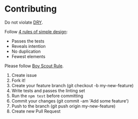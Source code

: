 # Contributing

Do not violate [DRY](http://programmer.97things.oreilly.com/wiki/index.php/Don%27t_Repeat_Yourself). 

Follow [4 rules of simple design](http://martinfowler.com/bliki/BeckDesignRules.html):

* Passes the tests
* Reveals intention
* No duplication
* Fewest elements

Please follow [Boy Scout Rule](http://programmer.97things.oreilly.com/wiki/index.php/The_Boy_Scout_Rule).

1. Create issue
1. Fork it!
1. Create your feature branch (git checkout -b my-new-feature)
1. Write tests and passes the linting set
1. Run the `npm test` before committing
1. Commit your changes (git commit -am 'Add some feature')
1. Push to the branch (git push origin my-new-feature)
1. Create new Pull Request